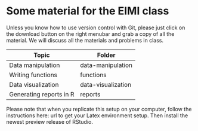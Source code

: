 
# Some material for the EIMI class

Unless you know how to use version control with Git, please just click on the download button on the right menubar and grab a copy of all the material. We will discuss all the materials and problems in class.

| Topic | Folder | 
| ----- | ------ |
| Data manipulation | data-manipulation |
| Writing functions | functions |
| Data visualization | data-visualization |
| Generating reports in R | reports |

Please note that when you replicate this setup on your computer, follow the instructions here: url to get your Latex environment setup. Then install the newest preview release of RStudio. 
